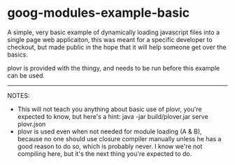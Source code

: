 # goog-modules-example-basic
A simple, very basic example of dynamically loading javascript files into a 
single page web applicaiton, this was meant for a specific developer to checkout, but 
made public in the hope that it will help someone get over the basics.


plovr is provided with the thingy, and needs to be run before this example can be used.

_________________________________________
NOTES:
- This will not teach you anything about basic use of plovr, you're expected to know, but here's a hint: 
  java -jar build/plover.jar serve plovr.json
- plovr is used even when not needed for module loading (A & B), because no one should use closure compiler manually unless he has a good reason to do so, which is probably never. I know we're not compiling here, but it's the next thing you're expected to do.
